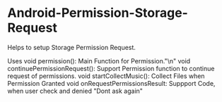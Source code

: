 # Android-Permission-Storage-Request

Helps to setup Storage Permission Request.

Uses
    void permission():                  Main Function for Permission."\n"
    void continuePermissionRequest():   Support Permission function to continue request of permissions.
    void startCollectMusic():           Collect Files when Permission Granted
    void onRequestPermissionsResult:    Suppport Code, when user check and denied "Dont ask again"
